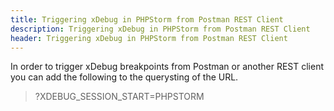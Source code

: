 ```yaml
---
title: Triggering xDebug in PHPStorm from Postman REST Client
description: Triggering xDebug in PHPStorm from Postman REST Client
header: Triggering xDebug in PHPStorm from Postman REST Client
---
```



In order to trigger xDebug breakpoints from Postman or another REST client you can add the following to the querysting of the URL.

> ?XDEBUG_SESSION_START=PHPSTORM

&nbsp;
